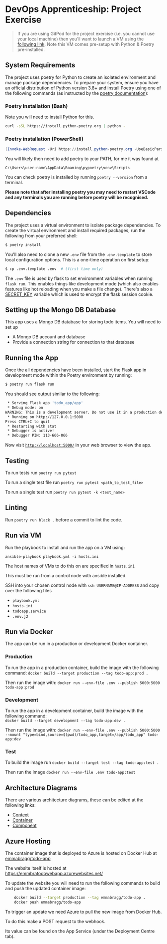 # DevOps Apprenticeship: Project Exercise

> If you are using GitPod for the project exercise (i.e. you cannot use your local machine) then you'll want to launch a VM using the [following link](https://gitpod.io/#https://github.com/CorndelWithSoftwire/DevOps-Course-Starter). Note this VM comes pre-setup with Python & Poetry pre-installed.

## System Requirements

The project uses poetry for Python to create an isolated environment and manage package dependencies. To prepare your system, ensure you have an official distribution of Python version 3.8+ and install Poetry using one of the following commands (as instructed by the [poetry documentation](https://python-poetry.org/docs/#system-requirements)):

### Poetry installation (Bash)

Note you will need to install Python for this.

```bash
curl -sSL https://install.python-poetry.org | python -
```

### Poetry installation (PowerShell)

```powershell
(Invoke-WebRequest -Uri https://install.python-poetry.org -UseBasicParsing).Content | py -
```

You will likely then need to add poetry to your PATH, for me it was found at 

`C:\Users\user-name\AppData\Roaming\pypoetry\venv\Scripts`

You can check poetry is installed by running `poetry --version` from a terminal.

**Please note that after installing poetry you may need to restart VSCode and any terminals you are running before poetry will be recognised.**

## Dependencies

The project uses a virtual environment to isolate package dependencies. To create the virtual environment and install required packages, run the following from your preferred shell:

```bash
$ poetry install
```

You'll also need to clone a new `.env` file from the `.env.template` to store local configuration options. This is a one-time operation on first setup:

```bash
$ cp .env.template .env  # (first time only)
```

The `.env` file is used by flask to set environment variables when running `flask run`. This enables things like development mode (which also enables features like hot reloading when you make a file change). There's also a [SECRET_KEY](https://flask.palletsprojects.com/en/2.3.x/config/#SECRET_KEY) variable which is used to encrypt the flask session cookie.

## Setting up the Mongo DB Database

This app uses a Mongo DB database for storing todo items. You will need to set up 
- A Mongo DB account and database
- Provide a connection string for connection to that database

## Running the App

Once the all dependencies have been installed, start the Flask app in development mode within the Poetry environment by running:
```bash
$ poetry run flask run
```

You should see output similar to the following:
```bash
 * Serving Flask app 'todo_app/app'
 * Debug mode: on
WARNING: This is a development server. Do not use it in a production deployment. Use a production WSGI server instead.
 * Running on http://127.0.0.1:5000
Press CTRL+C to quit
 * Restarting with stat
 * Debugger is active!
 * Debugger PIN: 113-666-066
```
Now visit [`http://localhost:5000/`](http://localhost:5000/) in your web browser to view the app.

## Testing

To run tests run `poetry run pytest` 

To run a single test file run `poetry run pytest <path_to_test_file>`

To run a single test run `poetry run pytest -k <test_name>`

## Linting

Run `poetry run black .` before a commit to lint the code.

## Run via VM

Run the playbook to install and run the app on a VM using:

`ansible-playbook playbook.yml -i hosts.ini`

The host names of VMs to do this on are specified in `hosts.ini`

This must be run from a control node with ansible installed.

SSH into your chosen control node with `ssh USERNAME@IP-ADDRESS` and copy over the following files 

- `playbook.yml`
- `hosts.ini`
- `todoapp.service`
- `.env.j2`

## Run via Docker

The app can be run in a production or development Docker container.

### Production
To run the app in a production container, build the image with the following command:
    `docker build --target production --tag todo-app:prod .` 

Then run the image with:
    `docker run --env-file .env --publish 5000:5000 todo-app:prod`

### Development
To run the app in a development container, build the image with the following command:  
    `docker build --target development --tag todo-app:dev .` 

Then run the image with:
    `docker run --env-file .env --publish 5000:5000 --mount "type=bind,source=$(pwd)/todo_app,target=/app/todo_app" todo-app:dev`

### Test
To build the image run
    `docker build --target test --tag todo-app:test .` 

Then run the image
    `docker run --env-file .env todo-app:test`

## Architecture Diagrams

There are various architecture diagrams, these can be edited at the following links:

- [Context](https://drive.google.com/file/d/18BS3nEtXpjtA20sy34RnllzXHkki3s41/view?usp=sharing)
- [Container](https://drive.google.com/file/d/1jSqLHqSkewq0LrWeUCb7xt6wbRtAS6l1/view?usp=sharing)
- [Component](https://drive.google.com/file/d/10fiX0yS5X_fz9KX-pwp16SeswVr5LYOU/view?usp=sharing)

## Azure Hosting

The container image that is deployed to Azure is hosted on Docker Hub at [emmabragg/todo-app](https://hub.docker.com/repository/docker/emmabragg/todo-app)

The website itself is hosted at https://emmbratodowebapp.azurewebsites.net/

To update the website you will need to run the following commands to build and push the updated container image:
```bash
    docker build --target production --tag emmabragg/todo-app .
    docker push emmabragg/todo-app
```

To trigger an update we need Azure to pull the new image from Docker Hub.

To do this make a POST request to the webhook.

Its value can be found on the App Service (under the Deployment Centre tab).
